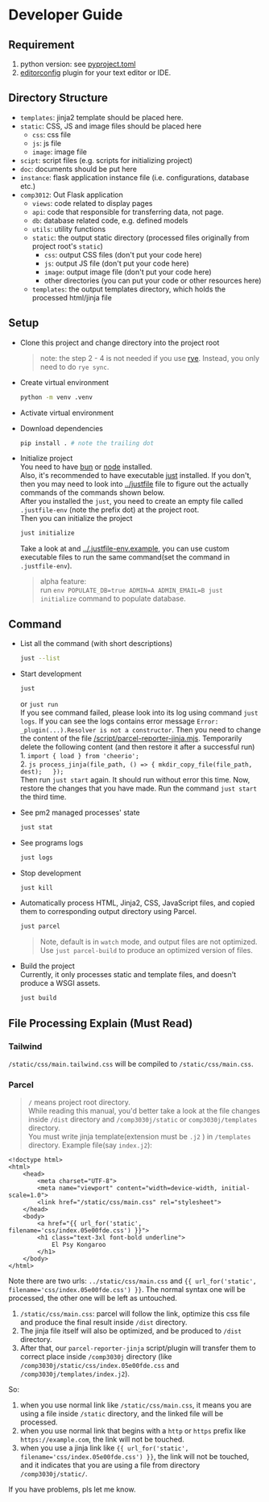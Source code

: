 # Developer Guide

## Requirement

1. python version: see [pyproject.toml](../pyproject.toml)
2. [editorconfig](https://editorconfig.org/) plugin for your text editor or IDE.

## Directory Structure

- `templates`: jinja2 template should be placed here.
- `static`: CSS, JS and image files should be placed here
  - `css`: css file
  - `js`: js file
  - `image`: image file
- `scipt`: script files (e.g. scripts for initializing project)
- `doc`: documents should be put here
- `instance`: flask application instance file (i.e. configurations, database etc.)
- `comp3012`: Out Flask application 
  - `views`: code related to display pages
  - `api`: code that responsible for transferring data, not page.
  - `db`: database related code, e.g. defined models
  - `utils`: utility functions
  - `static`: the output static directory (processed files originally from project root's `static`)
    - `css`: output CSS files (don't put your code here)
    - `js`: output JS file (don't put your code here)
    - `image`: output image file (don't put your code here)
    - other directories (you can put your code or other resources here)
  - `templates`: the output templates directory, which holds the processed html/jinja file

## Setup
+ Clone this project and change directory into the project root
   > note: the step 2 - 4 is not needed if you use [rye](https://github.com/astral-sh/rye).
   > Instead, you only need to do `rye sync`.
  
+ Create virtual environment
   ```bash
   python -m venv .venv
   ```
+ Activate virtual environment
+ Download dependencies
   ```bash
   pip install . # note the trailing dot
   ```

+ Initialize project   
  You need to have [bun](https://github.com/oven-sh/bun) or [node](https://nodejs.org) installed.  
  Also, it's recommended to have executable [just](https://github.com/casey/just) installed. If you don't, then you may need to look into [../justfile](../justfile) file to figure out the actually commands of the commands shown below.  
  After you installed the `just`, you need to create an empty file called `.justfile-env` (note the prefix dot) at the project root.  
  Then you can initialize the project
  ```bash
  just initialize
  ```
  Take a look at  and [../.justfile-env.example](../.justfile-env), you can use 
  custom executable files to run the same command(set the command in `.justfile-env`).  
  
  > alpha feature:  
  > run `env POPULATE_DB=true ADMIN=A ADMIN_EMAIL=B just initialize` command
  > to populate database.
  
## Command 

- List all the command (with short descriptions)
  ```bash
  just --list
  ```

- Start development
  ```bash
  just
  ```
  or `just run`  
  If you see command failed, please look into its log using command `just logs`. If you can see the logs contains error message `Error: _plugin(...).Resolver is not a constructor`. Then you need to change the content of the file [/script/parcel-reporter-jinja.mjs](../script/parcel-reporter-jinja.mjs). Temporarily delete the following content (and then restore it after a successful run)  
      1. `import { load } from 'cheerio';`  
      2. 
         ```js
         process_jinja(file_path, () => {
            mkdir_copy_file(file_path, dest);  
         });
         ```  
      Then run `just start` again. It should run without error this time. Now, restore the changes that you have made. Run the command `just start` the third time.
  
- See pm2 managed processes' state
  ```bash
  just stat
  ```
  
- See programs logs
  ```bash
  just logs
  ```
  
- Stop development
  ```bash
  just kill
  ```
 
- Automatically process HTML, Jinja2, CSS, JavaScript files, and copied them to corresponding output directory using Parcel.
  ```bash
  just parcel
  ```
  > Note, default is in `watch` mode, and output files are not optimized. Use `just parcel-build` to produce an optimized version of files.  
  
- Build the project  
  Currently, it only processes static and template files, and doesn't produce a WSGI assets.
  ```bash
  just build
  ```
  
## File Processing Explain (Must Read)

### Tailwind

`/static/css/main.tailwind.css` will be compiled to `/static/css/main.css`.

### Parcel

> `/` means project root directory.  
While reading this manual, you'd better take a look at the file changes inside `/dist` directory and `/comp3030j/static` or `comp3030j/templates` directory.  
You must write jinja template(extension must be `.j2` ) in `/templates` directory. Example file(say `index.j2`):
```jinja2
<!doctype html>
<html>
    <head>
        <meta charset="UTF-8">
        <meta name="viewport" content="width=device-width, initial-scale=1.0">
        <link href="/static/css/main.css" rel="stylesheet">
    </head>
    <body>
        <a href="{{ url_for('static', filename='css/index.05e00fde.css') }}">
        <h1 class="text-3xl font-bold underline">
            El Psy Kongaroo
        </h1>
    </body>
</html>
```
Note there are two urls: `../static/css/main.css` and `{{ url_for('static', filename='css/index.05e00fde.css') }}`. The normal syntax one will be processed, the other one will be left as untouched.  
1. `/static/css/main.css`: parcel will follow the link, optimize this css file and produce the final result inside `/dist` directory.  
2. The jinja file itself will also be optimized, and be produced to `/dist` directory.  
3. After that, our `parcel-reporter-jinja` script/plugin will transfer them to correct place inside `/comp3030j` directory (like `/comp3030j/static/css/index.05e00fde.css` and `/comp3030j/templates/index.j2`).  

So:  
1. when you use normal link like `/static/css/main.css`, it means you are using a file inside `/static` directory, and the linked file will be processed.  
2. when you use normal link that begins with a `http` or `https` prefix like `https://example.com`, the link will not be touched.  
3. when you use a jinja link like `{{ url_for('static', filename='css/index.05e00fde.css') }}`, the link will not be touched, and it indicates that you are using a file from directory `/comp3030j/static/`.  

If you have problems, pls let me know. 

